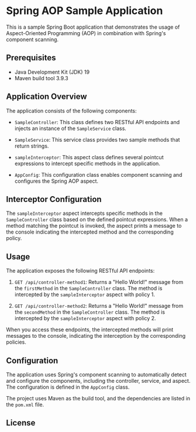# Spring AOP Sample Application

This is a sample Spring Boot application that demonstrates the usage of Aspect-Oriented Programming (AOP) in combination with Spring's component scanning.

## Prerequisites

- Java Development Kit (JDK) 19
- Maven build tool 3.9.3

## Application Overview

The application consists of the following components:

- `SampleController`: This class defines two RESTful API endpoints and injects an instance of the `SampleService` class.

- `SampleService`: This service class provides two sample methods that return strings.

- `sampleInterceptor`: This aspect class defines several pointcut expressions to intercept specific methods in the application.

- `AppConfig`: This configuration class enables component scanning and configures the Spring AOP aspect.

## Interceptor Configuration

The `sampleInterceptor` aspect intercepts specific methods in the `SampleController` class based on the defined pointcut expressions. When a method matching the pointcut is invoked, the aspect prints a message to the console indicating the intercepted method and the corresponding policy.

## Usage

The application exposes the following RESTful API endpoints:

1. `GET /api/controller-method1`: Returns a "Hello World!" message from the `firstMethod` in the `SampleController` class. The method is intercepted by the `sampleInterceptor` aspect with policy 1.

2. `GET /api/controller-method2`: Returns a "Hello World!" message from the `secondMethod` in the `SampleController` class. The method is intercepted by the `sampleInterceptor` aspect with policy 2.

When you access these endpoints, the intercepted methods will print messages to the console, indicating the interception by the corresponding policies.

## Configuration

The application uses Spring's component scanning to automatically detect and configure the components, including the controller, service, and aspect. The configuration is defined in the `AppConfig` class.

The project uses Maven as the build tool, and the dependencies are listed in the `pom.xml` file.

## License


